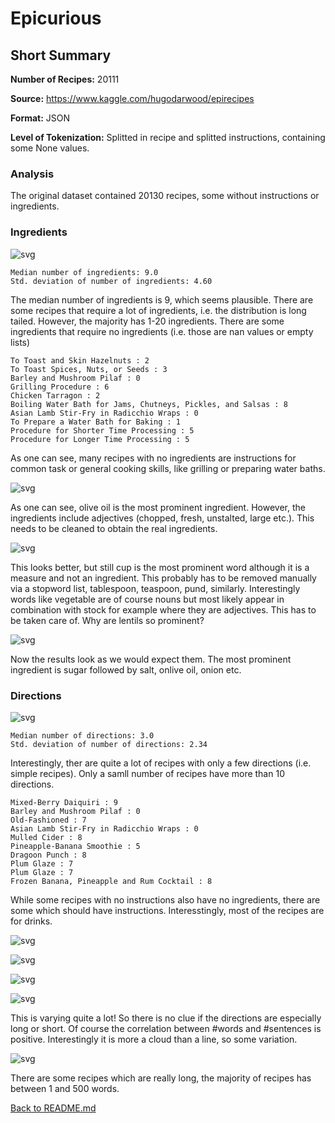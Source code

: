 # Epicurious 

## Short Summary

**Number of Recipes:** 20111

**Source:** https://www.kaggle.com/hugodarwood/epirecipes

**Format:** JSON

**Level of Tokenization:** Splitted in recipe and splitted instructions, containing some None values.

### Analysis

The original dataset contained 20130 recipes, some without instructions or ingredients.
 

### Ingredients

![svg](inspection_epirecipes_files/inspection_epirecipes_4_0.svg)


    Median number of ingredients: 9.0
    Std. deviation of number of ingredients: 4.60


The median number of ingredients is 9, which seems plausible. There are some recipes that require a lot of ingredients, i.e. the distribution is long tailed. However, the majority has 1-20 ingredients. There are some ingredients that require no ingredients (i.e. those are nan values or empty lists)



    To Toast and Skin Hazelnuts : 2
    To Toast Spices, Nuts, or Seeds : 3
    Barley and Mushroom Pilaf : 0
    Grilling Procedure : 6
    Chicken Tarragon : 2
    Boiling Water Bath for Jams, Chutneys, Pickles, and Salsas : 8
    Asian Lamb Stir-Fry in Radicchio Wraps : 0
    To Prepare a Water Bath for Baking : 1
    Procedure for Shorter Time Processing : 5
    Procedure for Longer Time Processing : 5


As one can see, many recipes with no ingredients are instructions for common task or general cooking skills, like grilling or preparing water baths.


![svg](inspection_epirecipes_files/inspection_epirecipes_8_1.svg)


As one can see, olive oil is the most prominent ingredient. However, the ingredients include adjectives (chopped, fresh, unstalted, large etc.). This needs to be cleaned to obtain the real ingredients.


![svg](inspection_epirecipes_files/inspection_epirecipes_10_1.svg)


This looks better, but still cup is the most prominent word although it is a measure and not an ingredient. This probably has to be removed manually via a stopword list, tablespoon, teaspoon, pund, similarly. Interestingly words like vegetable are of course nouns but most likely appear in combination with stock for example where they are adjectives. This has to be taken care of. Why are lentils so prominent?


![svg](inspection_epirecipes_files/inspection_epirecipes_12_1.svg)


Now the results look as we would expect them. The most prominent ingredient is sugar followed by salt, onlive oil, onion etc.

### Directions


![svg](inspection_epirecipes_files/inspection_epirecipes_15_0.svg)


    Median number of directions: 3.0
    Std. deviation of number of directions: 2.34


Interestingly, ther are quite a lot of recipes with only a few directions (i.e. simple recipes). Only a samll number of recipes have more than 10 directions.




    Mixed-Berry Daiquiri : 9
    Barley and Mushroom Pilaf : 0
    Old-Fashioned : 7
    Asian Lamb Stir-Fry in Radicchio Wraps : 0
    Mulled Cider : 8
    Pineapple-Banana Smoothie : 5
    Dragoon Punch : 8
    Plum Glaze : 7
    Plum Glaze : 7
    Frozen Banana, Pineapple and Rum Cocktail : 8


While some recipes with no instructions also have no ingredients, there are some which should have instructions. Interesstingly, most of the recipes are for drinks.



![svg](inspection_epirecipes_files/inspection_epirecipes_19_0.svg)



![svg](inspection_epirecipes_files/inspection_epirecipes_19_1.svg)



![svg](inspection_epirecipes_files/inspection_epirecipes_19_2.svg)



![svg](inspection_epirecipes_files/inspection_epirecipes_19_3.svg)


This is varying quite a lot! So there is no clue if the directions are especially long or short. Of course the correlation between #words and #sentences is positive. Interestingly it is more a cloud than a line, so some variation.



![svg](inspection_epirecipes_files/inspection_epirecipes_21_0.svg)


There are some recipes which are really long, the majority of recipes has between 1 and 500 words.

[Back to README.md](../README.md)